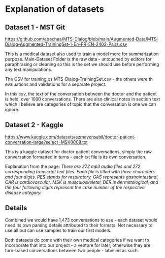 # Explanation of datasets

## Dataset 1 - MST Git
https://github.com/abachaa/MTS-Dialog/blob/main/Augmented-Data/MTS-Dialog-Augmented-TrainingSet-1-En-FR-EN-2402-Pairs.csv

This is a medical dataset also used to train a model more for summarization purpose. 
Main-Dataset Folder is the raw data - untouched by editors for paraphrasing or cleaning so this is the set we should use before performing any text manipulations.

The CSV for training os MTS-Dialog-TrainingSet.csv - the others were th evaluations and validations for a separate project. 

In this csv, the text of the conversation between the doctor and the patient is held, over 1000 conversations. There are also clinical notes in section text which I believe are categories of topic that the conversation is one we can ignore.


## Dataset 2 - Kaggle

https://www.kaggle.com/datasets/azmayensabil/doctor-patient-conversation-large?select=MSK0008.txt

This is a kaggle dataset for doctor patient conversations, simply the raw conversation formatted in turns - each txt file is its own conversation.

Explanation from the page: *There are 272 mp3 audio files and 272 corresponding transcript text files. Each file is titled with three characters and four digits. RES stands for respiratory, GAS represents gastrointestinal, CAR is cardiovascular, MSK is musculoskeletal, DER is dermatological, and the four following digits represent the case number of the respective disease category.*


## Details

Combined we would have 1,473 conversations to use - each dataset would need its own parsing details attributed to their formats. Not necessary to use all but can use samples to train our first models.

Both datasets do come with their own medical categories if we want to incorporate that into our project - a venture for later, otherwise they are turn-based conversations between two people - labelled as such.